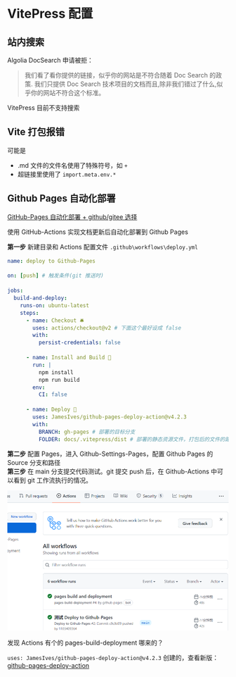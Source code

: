 # VitePress 配置

## 站内搜索

Algolia DocSearch 申请被拒：

> 我们看了看你提供的链接，似乎你的网站是不符合随着 Doc Search 的政策.
> 我们只提供 Doc Search 技术项目的文档而且,除非我们错过了什么,似乎你的网站不符合这个标准。

VitePress 目前不支持搜索

## Vite 打包报错

可能是

- .md 文件的文件名使用了特殊符号，如 `+`
- 超链接里使用了 `import.meta.env.*`

## Github Pages 自动化部署

[GitHub-Pages 自动化部署 + github/gitee 选择](https://blog.csdn.net/qq_39823295/article/details/108913538)

使用 GitHub-Actions 实现文档更新后自动化部署到 Github Pages

**第一步** 新建目录和 Actions 配置文件 `.github\workflows\deploy.yml`

```yml
name: deploy to Github-Pages

on: [push] # 触发条件(git 推送时)

jobs:
  build-and-deploy:
    runs-on: ubuntu-latest
    steps:
      - name: Checkout 🛎️
        uses: actions/checkout@v2 # 下面这个最好设成 false
        with:
          persist-credentials: false

      - name: Install and Build 🔧
        run: |
          npm install
          npm run build
        env:
          CI: false

      - name: Deploy 🚀
        uses: JamesIves/github-pages-deploy-action@v4.2.3
        with:
          BRANCH: gh-pages # 部署的目标分支
          FOLDER: docs/.vitepress/dist # 部署的静态资源文件，打包后的文件的路径
```

**第二步** 配置 Pages，进入 Github-Settings-Pages，配置 Github Pages 的 Source 分支和路径  
**第三步** 在 main 分支提交代码测试。git 提交 push 后，在 Github-Actions 中可以看到 git 工作流执行的情况。

![Actions](./img/2022-02-10-14-18-04.png)

发现 Actions 有个的 pages-build-deployment 哪来的？

`uses: JamesIves/github-pages-deploy-action@v4.2.3` 创建的，查看新版：[github-pages-deploy-action](https://github.com/JamesIves/github-pages-deploy-action)

